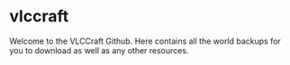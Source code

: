 # vlccraft

Welcome to the VLCCraft Github. Here contains all the world backups for you to download as well as any other resources.
